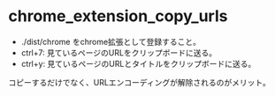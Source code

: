 # chrome_extension_copy_urls
- ./dist/chrome をchrome拡張として登録すること。
- ctrl+7: 見ているページのURLをクリップボードに送る。
- ctrl+y: 見ているページのURLとタイトルをクリップボードに送る。

コピーするだけでなく、URLエンコーディングが解除されるのがメリット。
